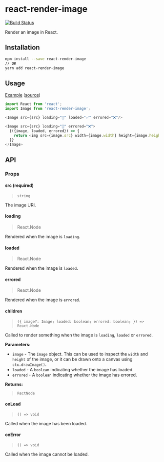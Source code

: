 # react-render-image

[![Build Status](https://travis-ci.org/jameslnewell/react-render-image.svg?branch=master)](https://travis-ci.org/jameslnewell/react-render-image)

Render an image in React.

## Installation

```bash
npm install --save react-render-image
// OR
yarn add react-render-image
```

## Usage

[Example](https://jameslnewell.github.io/react-render-image/) ([source](https://github.com/jameslnewell/react-render-image/blob/master/example/App.js))

```js
import React from 'react';
import Image from 'react-render-image';

<Image src={src} loading="🔄" loaded="✅" errored="❌"/>

<Image src={src} loading="🔄" errored="❌">
  {({image, loaded, errored}) => {
    return <img src={image.src} width={image.width} height={image.height}/>;
  }}
</Image>
```

## API

### Props

#### src (required)

> `string`

The image URI.

#### loading

> React.Node

Rendered when the image is `loading`.

#### loaded

> React.Node

Rendered when the image is `loaded`.

#### errored

> React.Node

Rendered when the image is `errored`.

#### children

> `({ image?: Image; loaded: boolean; errored: boolean; }) => React.Node`

Called to render something when the image is `loading`, `loaded` or `errored`.

**Parameters:**

* `image` - The `Image` object. This can be used to inspect the `width` and `height` of the image, or it can be drawn onto a canvas using `ctx.drawImage()`.
* `loaded` - A `boolean` indicating whether the image has loaded.
* `errored` - A `boolean` indicating whether the image has errored.

**Returns:**

> `RectNode`

#### onLoad

> `() => void`

Called when the image has been loaded.

#### onError

> `() => void`

Called when the image cannot be loaded.
